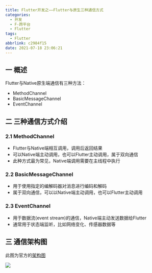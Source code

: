 ```yaml
---
title: Flutter开发之——Flutter与原生三种通信方式
categories:
  - 开发
  - F-跨平台
  - Flutter
tags:
  - Flutter
abbrlink: c2984f15
date: 2021-07-18 23:06:21
---
```

## 一 概述

Flutter与Native原生端通信有三种方法：

* MethodChannel
* BasicMessageChannel
* EventChannel

<!--more-->

## 二 三种通信方式介绍

### 2.1 MethodChannel

* Flutter与Native端相互调用，调用后返回结果
* 可以Native端主动调用，也可以Flutter主动调用，属于双向通信
* 此种方式最为常见，Native端调用需要在主线程中执行

### 2.2 BasicMessageChannel

* 用于使用指定的编解码器对消息进行编码和解码
* 属于双向通信，可以以Native端主动调用，也可以Flutter主动调用

### 2.3 EventChannel

* 用于数据流(event stream)的通信，Native端主动发送数据给Flutter
* 通常用于状态端监听，比如网络变化、传感器数据等

## 三 通信架构图

此图为官方的[架构图](https://flutter.dev/docs/development/platform-integration/platform-channels)

![][1]



[1]:https://fastly.jsdelivr.net/gh/pgzxc/cdn@master/blog-flutter/flutter-channel-native-flutter.png